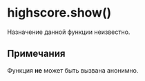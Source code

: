 # highscore.show()
Назначение данной функции неизвестно.

## Примечания
Функция **не** может быть вызвана анонимно.